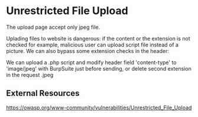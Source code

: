 # Unrestricted File Upload

The upload page accept only jpeg file.

Uplading files to website is dangerous: if the content or the extension is not checked for example, malicious
user can upload script file instead of a picture. We can also bypass some extension checks in the header:

We can upload a .php script and modify header field 'content-type' to 'image/jpeg' with BurpSuite just before sending,
or delete second extension in the request .jpeg

## External Resources
https://owasp.org/www-community/vulnerabilities/Unrestricted_File_Upload
